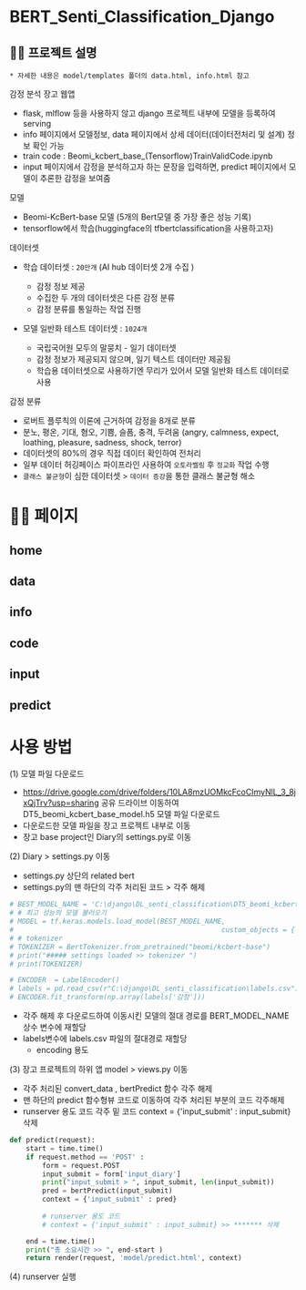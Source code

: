 # BERT_Senti_Classification_Django
## 🤷‍♀️ 프로젝트 설명 
    * 자세한 내용은 model/templates 폴더의 data.html, info.html 참고

감정 분석 장고 웹앱
- flask, mlflow 등을 사용하지 않고 django 프로젝트 내부에 모델을 등록하여 serving 
- info 페이지에서 모델정보, data 페이지에서 상세 데이터(데이터전처리 및 설계) 정보 확인 가능
- train code : Beomi_kcbert_base_(Tensorflow)TrainValidCode.ipynb
- input 페이지에서 감정을 분석하고자 하는 문장을 입력하면, predict 페이지에서 모델이 추론한 감정을 보여줌 


모델
- Beomi-KcBert-base 모델 (5개의 Bert모델 중 가장 좋은 성능 기록)
- tensorflow에서 학습(huggingface의 tfbertclassification을 사용하고자)


데이터셋 
- 학습 데이터셋 : `20만개` (AI hub 데이터셋 2개 수집 )
    - 감정 정보 제공
    - 수집한 두 개의 데이터셋은 다른 감정 분류
    - 감정 분류를 통일하는 작업 진행 


- 모델 일반화 테스트 데이터셋 : `1024개`
    - 국립국어원 모두의 말뭉치 - 일기 데이터셋
    - 감정 정보가 제공되지 않으며, 일기 텍스트 데이터만 제공됨
    - 학습용 데이터셋으로 사용하기엔 무리가 있어서 모델 일반화 테스트 데이터로 사용

감정 분류
- 로버트 플루칙의 이론에 근거하여 감정을 8개로 분류
- 분노, 평온, 기대, 혐오, 기쁨, 슬픔, 충격, 두려움 (angry, calmness, expect, loathing, pleasure, sadness, shock, terror)
- 데이터셋의 80%의 경우 직접 데이터 확인하여 전처리
- 일부 데이터 허깅페이스 파이프라인 사용하여 `오토라벨링` 후 `정교화` 작업 수행
- `클래스 불균형`이 심한 데이터셋 > `데이터 증강`을 통한 클래스 불균형 해소


# 💁‍♀️ 페이지 
## home 


## data

## info

## code 

## input

## predict 



# 사용 방법
(1) 모델 파일 다운로드
- https://drive.google.com/drive/folders/10LA8mzUOMkcFcoCImyNlL_3_8jxQjTrv?usp=sharing 공유 드라이브 이동하여 DT5_beomi_kcbert_base_model.h5 모델 파일 다운로드
- 다운로드한 모델 파일을 장고 프로젝트 내부로 이동 
- 장고 base project인 Diary의 settings.py로 이동

(2) Diary > settings.py 이동 
- settings.py 상단의 related bert 
- settings.py의 맨 하단의 각주 처리된 코드 > 각주 해제 
```python
# BEST_MODEL_NAME = 'C:\django\DL_senti_classification\DT5_beomi_kcbert_base_model.h5'
# # 최고 성능의 모델 불러오기
# MODEL = tf.keras.models.load_model(BEST_MODEL_NAME,
#                                                   custom_objects = {'TFBertForSequenceClassification': TFBertForSequenceClassification})
# # tokenizer 
# TOKENIZER = BertTokenizer.from_pretrained("beomi/kcbert-base")
# print("##### settings loaded >> tokenizer ")
# print(TOKENIZER)

# ENCODER  = LabelEncoder()
# labels = pd.read_csv(r"C:\django\DL_senti_classification\labels.csv")
# ENCODER.fit_transform(np.array(labels['감정'])) 
```

- 각주 해제 후 다운로드하여 이동시킨 모델의 절대 경로를 BERT_MODEL_NAME 상수 변수에 재할당
- labels변수에 labels.csv 파일의 절대경로 재할당
    - encoding 용도

(3) 장고 프로젝트의 하위 앱 model >  views.py 이동
- 각주 처리된 convert_data , bertPredict 함수 각주 해제
- 맨 하단의 predict 함수형뷰 코드로 이동하여 각주 처리된 부분의 코드 각주해제
- runserver 용도 코드 각주 밑 코드 context = {'input_submit' : input_submit} 삭제 


```python
def predict(request):
    start = time.time()
    if request.method == 'POST' :
        form = request.POST
        input_submit = form['input_diary']
        print("input_submit > ", input_submit, len(input_submit))
        pred = bertPredict(input_submit)
        context = {'input_submit' : pred}
        
        # runserver 용도 코드 
        # context = {'input_submit' : input_submit} >> ******* 삭제 

    end = time.time()
    print("총 소요시간 >> ", end-start )
    return render(request, 'model/predict.html', context)
```

(4) runserver 실행
